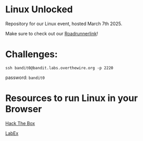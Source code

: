 # Linux Unlocked
Repository for our Linux event, hosted March 7th 2025.


Make sure to check out our [Roadrunnerlink](https://roadrunnerlink.msudenver.edu/organization/cyberbridge)!

# Challenges:

`ssh bandit0@bandit.labs.overthewire.org -p 2220`

password: `bandit0`
# Resources to run Linux in your Browser 

[Hack The Box](https://academy.hackthebox.com/course/preview/linux-fundamentals)

[LabEx](https://labex.io/labs/linux-your-first-linux-lab-270253)

